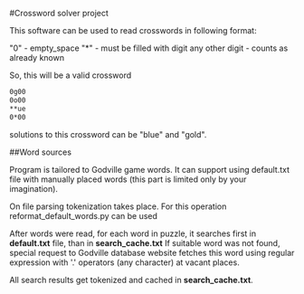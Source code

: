 #Crossword solver project

This software can be used to read crosswords in following format:

"0" - empty_space
"*" - must be filled with digit
any other digit - counts as already known

So, this will be a valid crossword

```markdown
0g00
0o00
**ue
0*00
```

solutions to this crossword can be "blue" and "gold".

##Word sources

Program is tailored to Godville game words.
It can support using default.txt file with manually placed words (this part is limited only by your imagination).

On file parsing tokenization takes place. For this operation reformat_default_words.py can be used

After words were read, for each word in puzzle, it searches first in **default.txt** file,
than in **search_cache.txt**
If suitable word was not found, special request to Godville database website fetches 
this word using regular expression with '.' operators (any character) at vacant places.

All search results get tokenized and cached in **search_cache.txt**.